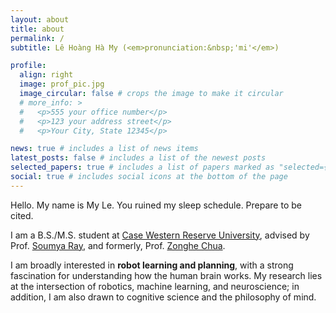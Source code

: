 ```yaml
---
layout: about
title: about
permalink: /
subtitle: Lê Hoàng Hà My (<em>pronunciation:&nbsp;'mi'</em>)

profile:
  align: right
  image: prof_pic.jpg
  image_circular: false # crops the image to make it circular
  # more_info: >
  #   <p>555 your office number</p>
  #   <p>123 your address street</p>
  #   <p>Your City, State 12345</p>

news: true # includes a list of news items
latest_posts: false # includes a list of the newest posts
selected_papers: true # includes a list of papers marked as "selected={true}"
social: true # includes social icons at the bottom of the page
---
```


Hello. My name is My Le. You ruined my sleep schedule. Prepare to be cited.

I am a B.S./M.S. student at [Case Western Reserve University](https://case.edu/), advised by Prof. [Soumya Ray](https://scholar.google.com/citations?user=T3Wxu_AAAAAJ&hl=en), and formerly, Prof. [Zonghe Chua](https://zonghe-chua.github.io/).

I am broadly interested in **robot learning and planning**, with a strong fascination for understanding how the human brain works. My research lies at the intersection of robotics, machine learning, and neuroscience; in addition, I am also drawn to cognitive science and the philosophy of mind.
